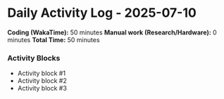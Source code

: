 # Daily Activity Log - 2025-07-10

**Coding (WakaTime):** 50 minutes
**Manual work (Research/Hardware):** 0 minutes
**Total Time:** 50 minutes

### Activity Blocks
- Activity block #1
- Activity block #2
- Activity block #3
